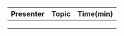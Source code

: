 

| Presenter     | Topic            | Time(min)  |
| ------------- |:----------------:| ----------:|
|               |                  |            |
|               |                  |            |
|               |                  |            |
